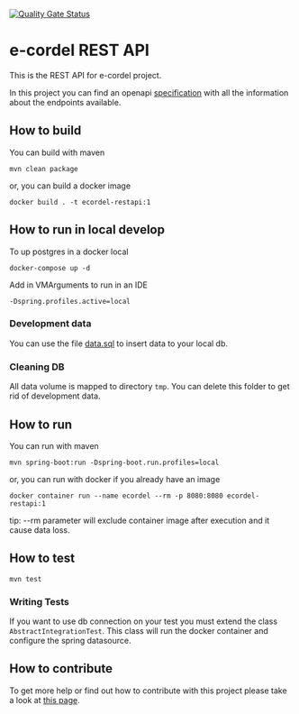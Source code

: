 [![Quality Gate Status](https://sonarcloud.io/api/project_badges/measure?project=e-cordel_ecordel-restapi&metric=alert_status)](https://sonarcloud.io/dashboard?id=e-cordel_ecordel-restapi)

# e-cordel REST API

This is the REST API for e-cordel project.

In this project you can find an openapi [specification](./openapi.yaml) with all the information about the endpoints available. 

## How to build

You can build with maven

    mvn clean package

or, you can build a docker image

    docker build . -t ecordel-restapi:1

## How to run in local develop

To up postgres in a docker local

    docker-compose up -d

Add in VMArguments to run in an IDE

    -Dspring.profiles.active=local

### Development data

You can use the file [data.sql](src/test/resources/db/data/data.sql) to insert data to your local db.

### Cleaning DB

All data volume is mapped to directory `tmp`. You can delete this folder to get rid of development data.

## How to run

You can run with maven

    mvn spring-boot:run -Dspring-boot.run.profiles=local

or, you can run with docker if you already have an image

    docker container run --name ecordel --rm -p 8080:8080 ecordel-restapi:1

tip: --rm parameter will exclude container image after execution and it cause data loss.

## How to test

    mvn test
    
### Writing Tests

If you want to use db connection on your test you must extend the class `AbstractIntegrationTest`. This class will run the docker container and configure the spring datasource. 

## How to contribute

To get more help or find out how to contribute with this project please take a look at [this page](http://www.ecordel.com.br/como-contribuir).
